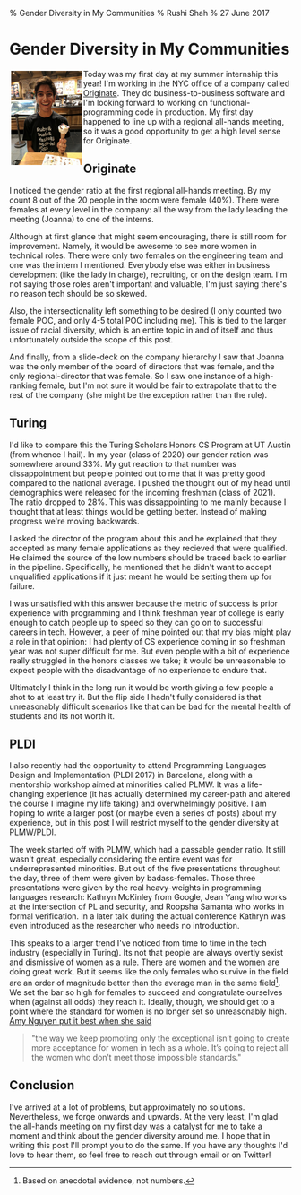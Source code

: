 % Gender Diversity in My Communities
% Rushi Shah
% 27 June 2017

Gender Diversity in My Communities
===

<img style="max-width:25%; float:left; margin:3px;" src='../resources/gender_diversity_in_my_communities/originate_tee.jpg' />

Today was my first day at my summer internship this year! I'm working in the NYC office of a company called [Originate](http://www.originate.com/). They do business-to-business software and I'm looking forward to working on functional-programming code in production. My first day happened to line up with a regional all-hands meeting, so it was a good opportunity to get a high level sense for Originate.

## Originate

I noticed the gender ratio at the first regional all-hands meeting. By my count 8 out of the 20 people in the room were female (40%). There were females at every level in the company: all the way from the lady leading the meeting (Joanna) to one of the interns.

Although at first glance that might seem encouraging, there is still room for improvement. Namely, it would be awesome to see more women in technical roles. There were only two females on the engineering team and one was the intern I mentioned. Everybody else was either in business development (like the lady in charge), recruiting, or on the design team. I'm not saying those roles aren't important and valuable, I'm just saying there's no reason tech should be so skewed.

Also, the intersectionality left something to be desired (I only counted two female POC, and only 4-5 total POC including me). This is tied to the larger issue of racial diversity, which is an entire topic in and of itself and thus unfortunately outside the scope of this post.

And finally, from a slide-deck on the company hierarchy I saw that Joanna was the only member of the board of directors that was female, and the only regional-director that was female. So I saw one instance of a high-ranking female, but I'm not sure it would be fair to extrapolate that to the rest of the company (she might be the exception rather than the rule).

## Turing

I'd like to compare this the Turing Scholars Honors CS Program at UT Austin (from whence I hail). In my year (class of 2020) our gender ration was somewhere around 33%. My gut reaction to that number was dissappointment but people pointed out to me that it was pretty good compared to the national average. I pushed the thought out of my head until demographics were released for the incoming freshman (class of 2021). The ratio dropped to 28%. This was dissappointing to me mainly because I thought that at least things would be getting better. Instead of making progress we're moving backwards.

I asked the director of the program about this and he explained that they accepted as many female applications as they recieved that were qualified. He claimed the source of the low numbers should be traced back to earlier in the pipeline. Specifically, he mentioned that he didn't want to accept unqualified applications if it just meant he would be setting them up for failure. 

I was unsatisfied with this answer because the metric of success is prior experience with programming and I think freshman year of college is early enough to catch people up to speed so they can go on to successful careers in tech. However, a peer of mine pointed out that my bias might play a role in that opinion: I had plenty of CS experience coming in so freshman year was not super difficult for me. But even people with a bit of experience really struggled in the honors classes we take; it would be unreasonable to expect people with the disadvantage of no experience to endure that. 

Ultimately I think in the long run it would be worth giving a few people a shot to at least try it. But the flip side I hadn't fully considered is that unreasonably difficult scenarios like that can be bad for the mental health of students and its not worth it.

## PLDI

I also recently had the opportunity to attend Programming Languages Design and Implementation (PLDI 2017) in Barcelona, along with a mentorship workshop aimed at minorities called PLMW. It was a life-changing experience (it has actually determined my career-path and altered the course I imagine my life taking) and overwhelmingly positive. I am hoping to write a larger post (or maybe even a series of posts) about my experience, but in this post I will restrict myself to the gender diversity at PLMW/PLDI.

The week started off with PLMW, which had a passable gender ratio. It still wasn't great, especially considering the entire event was for underrepresented minorities. But out of the five presentations throughout the day, three of them were given by badass-females. Those three presentations were given by the real heavy-weights in programming languages research: Kathryn McKinley from Google, Jean Yang who works at the intersection of PL and security, and Roopsha Samanta who works in formal verification. In a later talk during the actual conference Kathryn was even introduced as the researcher who needs no introduction.

This speaks to a larger trend I've noticed from time to time in the tech industry (especially in Turing). Its not that people are always overtly sexist and dismissive of women as a rule. There are women and the women are doing great work. But it seems like the only females who survive in the field are an order of magnitude better than the average man in the same field[^footnote2]. We set the bar so high for females to succeed and congratulate ourselves when (against all odds) they reach it. Ideally, though, we should get to a point where the standard for women is no longer set so unreasonably high. [Amy Nguyen put it best when she said](https://medium.com/@amyngyn/i-need-terrible-female-engineers-1023a2e973dd)

> "the way we keep promoting only the exceptional isn’t going to create more acceptance for women in tech as a whole. It’s going to reject all the women who don’t meet those impossible standards."

[^footnote2]: Based on anecdotal evidence, not numbers.

## Conclusion

I've arrived at a lot of problems, but approximately no solutions. Nevertheless, we forge onwards and upwards. At the very least, I'm glad the all-hands meeting on my first day was a catalyst for me to take a moment and think about the gender diversity around me. I hope that in writing this post I'll prompt you to do the same. If you have any thoughts I'd love to hear them, so feel free to reach out through email or on Twitter!
